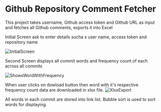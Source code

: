 # Github Repository Comment Fetcher
This project takes username, Github access token and Github URL as input and fetches all Github comments, exports it into Excel

Initial Screen ask to enter details sucha s user name, access token and repository name

![InitialScreen](https://user-images.githubusercontent.com/38902463/135539117-47425427-433e-4846-95c5-4c3f4e978bdc.JPG)

Second Screen displays all commit words and frequency count of each across all commits

![ShowsWordWithFrequency](https://user-images.githubusercontent.com/38902463/135539213-939b8850-9e9e-4fcc-bea3-4ce490b7b33b.JPG)

When user clicks on dowload button then word with it's respective frequency count data are downloaded in xlsx file.
![XlsxExport](https://user-images.githubusercontent.com/38902463/135539425-e5299e10-16fe-49f1-924b-fdb435187ff7.JPG)

All words in each commit are stored into link list.
Bubble sort is used to sort words for displaying.





